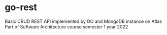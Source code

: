 # go-rest
Basic CRUD REST API implemented by GO and MongoDB instance on Atlas
Part of Software Architecture course semester 1 year 2022
